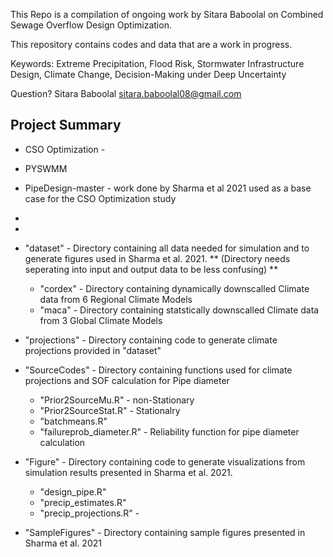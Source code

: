 This Repo is a compilation of ongoing work by Sitara Baboolal on Combined Sewage Overflow Design Optimization.

 This repository contains codes and data that are a work in progress.

Keywords:
Extreme Precipitation, Flood Risk, Stormwater Infrastructure Design, 
Climate Change, Decision-Making under Deep Uncertainty

Question? Sitara Baboolal sitara.baboolal08@gmail.com
    
Project Summary
--------------
* CSO Optimization -
* PYSWMM
* PipeDesign-master - work done by Sharma et al 2021 used as a base case for the CSO Optimization study
*
*
* "dataset" - Directory containing all data needed for simulation and to generate figures used in Sharma et al. 2021. ** (Directory needs seperating into input and output data to be less confusing) **
  * "cordex" - Directory containing dynamically downscalled Climate data from 6 Regional Climate Models
  * "maca" - Directory containing statstically downscalled Climate data from 3 Global Climate Models
* "projections" - Directory containing code to generate climate projections provided in "dataset"
* "SourceCodes" - Directory containing functions used for climate projections and SOF calculation for Pipe diameter
  * "Prior2SourceMu.R" - non-Stationary
  * "Prior2SourceStat.R" - Stationalry
  * "batchmeans.R"
  * "failureprob_diameter.R" - Reliability function for pipe diameter calculation
  
* "Figure" - Directory containing code to generate visualizations from simulation results presented in Sharma et al. 2021. 
  * "design_pipe.R"
  * "precip_estimates.R"
  * "precip_projections.R" - 
* "SampleFigures" - Directory containing sample figures presented in Sharma et al. 2021
  


